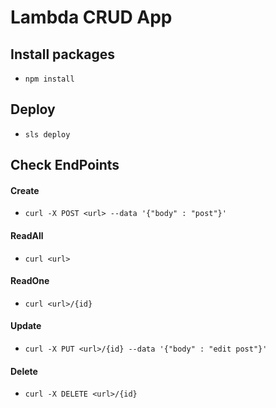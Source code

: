 # Lambda CRUD App

## Install packages
- `npm install`

## Deploy
- `sls deploy`

## Check EndPoints
#### Create
- `curl -X POST <url> --data '{"body" : "post"}'`
#### ReadAll
- `curl <url>`
#### ReadOne
- `curl <url>/{id}`
#### Update
- `curl -X PUT <url>/{id} --data '{"body" : "edit post"}'`
#### Delete
- `curl -X DELETE <url>/{id}`